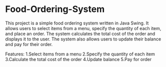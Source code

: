 # Food-Ordering-System
This project is a simple food ordering system written in Java Swing. It allows users to select items from a menu, specify the quantity of each item, and place an order. The system calculates the total cost of the order and displays it to the user. The system also allows users to update their balance and pay for their order.

Features:
  1.Select items from a menu
  2.Specify the quantity of each item
  3.Calculate the total cost of the order
  4.Update balance
  5.Pay for order
